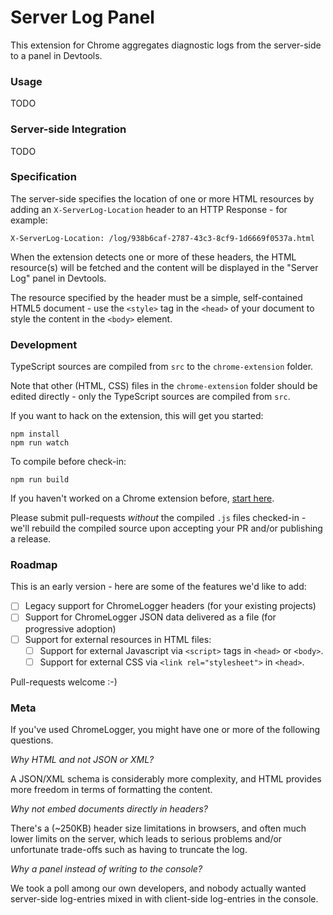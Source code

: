 Server Log Panel
================

This extension for Chrome aggregates diagnostic logs from the server-side to a panel in Devtools. 

### Usage

TODO

### Server-side Integration

TODO

### Specification

The server-side specifies the location of one or more HTML resources by adding an
`X-ServerLog-Location` header to an HTTP Response - for example:

    X-ServerLog-Location: /log/938b6caf-2787-43c3-8cf9-1d6669f0537a.html

When the extension detects one or more of these headers, the HTML resource(s) will be fetched
and the content will be displayed in the "Server Log" panel in Devtools.

The resource specified by the header must be a simple, self-contained HTML5 document - use
the `<style>` tag in the `<head>` of your document to style the content in the `<body>` element.

### Development

TypeScript sources are compiled from `src` to the `chrome-extension` folder.

Note that other (HTML, CSS) files in the `chrome-extension` folder should be edited
directly - only the TypeScript sources are compiled from `src`.

If you want to hack on the extension, this will get you started:

    npm install
    npm run watch

To compile before check-in:

    npm run build

If you haven't worked on a Chrome extension before, [start here](https://developer.chrome.com/extensions/getstarted).

Please submit pull-requests *without* the compiled `.js` files checked-in - we'll rebuild
the compiled source upon accepting your PR and/or publishing a release.

### Roadmap

This is an early version - here are some of the features we'd like to add:

  * [ ] Legacy support for ChromeLogger headers (for your existing projects)
  * [ ] Support for ChromeLogger JSON data delivered as a file (for progressive adoption)
  * [ ] Support for external resources in HTML files:
    * [ ] Support for external Javascript via `<script>` tags in `<head>` or `<body>`.
    * [ ] Support for external CSS via `<link rel="stylesheet">` in `<head>`.

Pull-requests welcome :-)

### Meta

If you've used ChromeLogger, you might have one or more of the following questions.

*Why HTML and not JSON or XML?*

A JSON/XML schema is considerably more complexity, and HTML provides more freedom in terms
of formatting the content.

*Why not embed documents directly in headers?*

There's a (~250KB) header size limitations in browsers, and often much lower limits on the
server, which leads to serious problems and/or unfortunate trade-offs such as having to
truncate the log.

*Why a panel instead of writing to the console?*

We took a poll among our own developers, and nobody actually wanted server-side log-entries
mixed in with client-side log-entries in the console.
